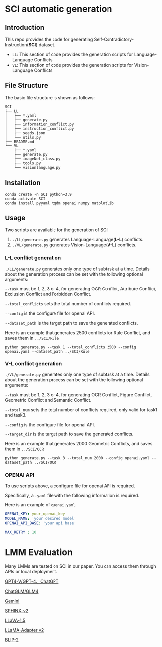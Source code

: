 # SCI automatic generation

## Introduction

This repo provides the code for generating Self-Contradictory-Instruction(**SCI**) dataset.

- `LL`: This section of code provides the generation scripts for Language-Language Conflicts
- `VL`: This section of code provides the generation scripts for Vision-Language Conflicts

## File Structure

The basic file structure is shown as follows:

```
SCI
├── LL
│   ├── *.yaml
│   ├── generate.py
│   ├── information_conflict.py
│   ├── instruction_conflict.py
│   ├── seeds.json
│   └── utils.py
├── README.md
└── VL
    ├── *.yaml
    ├── generate.py
    ├── imageNet_class.py
    ├── tools.py
    └── visionlanguage.py
```

## Installation

```shell
conda create -n SCI python=3.9 
conda activate SCI
conda install pyyaml tqdm openai numpy matplotlib
```

## Usage

Two scripts are available for the generation of SCI:

1. `./LL/generate.py`  generates Language-Language(**L-L**) conflicts.
2. `./VL/generate.py`  generates Vision-Language(**V-L**) conflicts.

### L-L conflict generation

`./LL/generate.py`  generates only one type of subtask at a time. Details about the generation process can be set with the following optional arguments:

`--task` must be 1, 2, 3 or 4, for generating OCR Conflict, Attribute Conflict, Exclusion Conflict and Forbidden Conflict.

`--total_conflicts`  sets the total number of conflicts required.

`--config` is the configure file for openai API.

`--dataset_path` is the target path to save the generated conflicts.

Here is an example that generates 2500 conflicts for Rule Conflict, and saves them in `../SCI/Rule`

```shell
python generate.py --task 1 --total_conflicts 2500 --config openai.yaml --dataset_path ../SCI/Rule
```

### V-L conflict generation

`./VL/generate.py`  generates only one type of subtask at a time. Details about the generation process can be set with the following optional arguments:

`--task` must be 1, 2, 3 or 4, for generating OCR Conflict, Figure Conflict, Geometric Conflict and Semantic Conflict.

`--total_num`  sets the total number of conflicts required, only valid for task1 and task3.

`--config` is the configure file for openai API.

`--target_dir` is the target path to save the generated conflicts.

Here is an example that generates 2000 Geometric Conflicts, and saves them in `../SCI/OCR`

```shell
python generate.py --task 3 --total_num 2000 --config openai.yaml --dataset_path ../SCI/OCR
```

### OPENAI API

To use scripts above, a configure file for openai API is required.

Specifically, a `.yaml` file with the following information is required.

Here is an example of `openai.yaml`.

```yaml
OPENAI_KEY: your_openai_key
MODEL_NAME: 'your desired model'
OPENAI_API_BASE: 'your api base'

MAX_RETRY : 10
```




# LMM Evaluation

Many LMMs are tested on SCI in our paper. You can access them through APIs or local deployment.

[GPT4-V/GPT-4、ChatGPT](https://chat.openai.com/)

[ChatGLM/GLM4](https://chatglm.cn/)

[Gemini](https://gemini.google.com/)

[SPHINX-v2](https://github.com/Alpha-VLLM/LLaMA2-Accessory/tree/main/SPHINX)

[LLaVA-1.5](https://github.com/haotian-liu/LLaVA)

[LLaMA-Adapter v2](https://github.com/OpenGVLab/LLaMA-Adapter)

[BLIP-2](https://github.com/salesforce/LAVIS/tree/main/projects/blip2)
